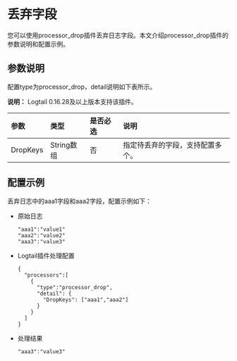 # 丢弃字段

您可以使用processor\_drop插件丢弃日志字段。本文介绍processor\_drop插件的参数说明和配置示例。

## 参数说明

配置type为processor\_drop，detail说明如下表所示。

**说明：** Logtail 0.16.28及以上版本支持该插件。

|参数|类型|是否必选|说明|
|:-|:-|:---|:-|
|DropKeys|String数组|否|指定待丢弃的字段，支持配置多个。|

## 配置示例

丢弃日志中的aaa1字段和aaa2字段，配置示例如下：

-   原始日志

    ```
    "aaa1":"value1"
    "aaa2":"value2"
    "aaa3":"value3"
    ```

-   Logtail插件处理配置

    ```
    {
      "processors":[
        {
          "type":"processor_drop",
          "detail": {
            "DropKeys": ["aaa1","aaa2"]
          }
        }
      ]
    }
    ```

-   处理结果

    ```
    "aaa3":"value3"
    ```


